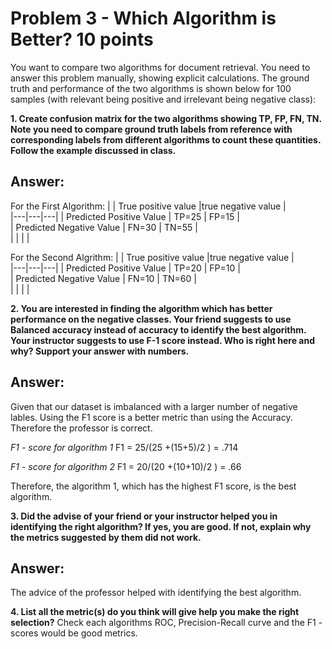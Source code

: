 # Problem 3 - Which Algorithm is Better? 10 points
You want to compare two algorithms for document retrieval. You need to answer this problem manually, showing explicit calculations. The ground truth and performance of the two algorithms is shown below for 100 samples (with relevant being positive and irrelevant being negative class): 

**1. Create confusion matrix for the two algorithms showing TP, FP, FN, TN. Note you need to compare ground truth labels from reference with corresponding labels from different algorithms to count these quantities. Follow the example discussed in class.** 
## Answer:

For the First Algorithm:
|   |  True positive value |true negative value   |  
|---|---|---|
|  Predicted Positive Value | TP=25  | FP=15  |   
|  Predicted Negative Value | FN=30  | TN=55  |  
|   |   |   | 

For the Second Algrithm:
|   |  True positive value |true negative value   |  
|---|---|---|
|  Predicted Positive Value | TP=20  | FP=10  |   
|  Predicted Negative Value | FN=10  | TN=60  |  
|   |   |   | 


**2. You are interested in finding the algorithm which has better performance on the negative classes. Your friend suggests to use Balanced accuracy instead of accuracy to identify the best algorithm. Your instructor suggests to use F-1 score instead. Who is right here and why? Support your answer with numbers.**
## Answer:
Given that our dataset is imbalanced with a larger number of negative lables. Using the F1 score is a better metric than using the Accuracy. Therefore the professor is correct. 

*F1 - score for algorithm 1* 
F1 = 25/(25 +(15+5)/2 ) = .714

*F1 - score for algorithm 2* 
F1 = 20/(20 +(10+10)/2 ) = .66

Therefore, the algorithm 1, which has the highest F1 score, is the best algorithm.

**3. Did the advise of your friend or your instructor helped you in identifying the right algorithm? If yes, you are good. If not, explain why the metrics suggested by them did not work.**
## Answer:
The advice of the professor helped with identifying the best algorithm. 


**4. List all the metric(s) do you think will give help you make the right selection?**
Check each algorithms ROC, Precision-Recall curve and the F1 -scores would be good metrics. 
